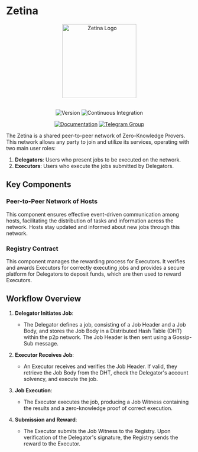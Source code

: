 # Zetina

<div align="center">

   <img src=".github/zetina-logo.png" alt="Zetina Logo" width="200">
   <br></br>

   ![Version](https://img.shields.io/badge/v0.1.3-green?style=flat-square&logo=git&logoColor=white&label=version)
   ![Continuous Integration](https://img.shields.io/github/actions/workflow/status/iosis-tech/zetina/test.yaml?style=flat-square&logo=githubactions&logoColor=white&label=Continuous%20Integration)
   
   [![Documentation](https://img.shields.io/badge/v0.1.3-blue?style=flat-square&logo=mdbook&logoColor=white&label=docs)](https://docs.zetina.iosis.tech/introduction.html)
   [![Telegram Group](https://img.shields.io/badge/Telegram-2CA5E0?style=flat-squeare&logo=telegram&logoColor=white)](https://t.me/+whfjHAy92qAzODhk)

</div>

The Zetina is a shared peer-to-peer network of Zero-Knowledge Provers. This network allows any party to join and utilize its services, operating with two main user roles:

1. **Delegators**: Users who present jobs to be executed on the network.
2. **Executors**: Users who execute the jobs submitted by Delegators.

## Key Components

### Peer-to-Peer Network of Hosts
This component ensures effective event-driven communication among hosts, facilitating the distribution of tasks and information across the network. Hosts stay updated and informed about new jobs through this network.

### Registry Contract
This component manages the rewarding process for Executors. It verifies and awards Executors for correctly executing jobs and provides a secure platform for Delegators to deposit funds, which are then used to reward Executors.

## Workflow Overview

1. **Delegator Initiates Job**: 
   - The Delegator defines a job, consisting of a Job Header and a Job Body, and stores the Job Body in a Distributed Hash Table (DHT) within the p2p network. The Job Header is then sent using a Gossip-Sub message.

2. **Executor Receives Job**: 
   - An Executor receives and verifies the Job Header. If valid, they retrieve the Job Body from the DHT, check the Delegator's account solvency, and execute the job.

3. **Job Execution**: 
   - The Executor executes the job, producing a Job Witness containing the results and a zero-knowledge proof of correct execution.

4. **Submission and Reward**: 
   - The Executor submits the Job Witness to the Registry. Upon verification of the Delegator's signature, the Registry sends the reward to the Executor.
